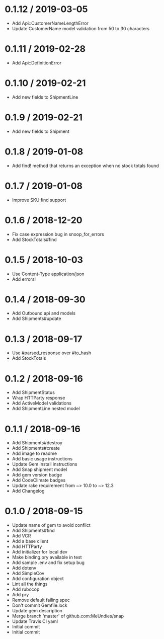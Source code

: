 
0.1.12 / 2019-03-05
==================

  * Add Api::CustomerNameLengthError
  * Update CustomerName model validation from 50 to 30 characters

0.1.11 / 2019-02-28
==================

  * Add Api::DefinitionError

0.1.10 / 2019-02-21
==================

  * Add new fields to ShipmentLine

0.1.9 / 2019-02-21
==================

  * Add new fields to Shipment

0.1.8 / 2019-01-08
==================

  * Add find! method that returns an exception when no stock totals found

0.1.7 / 2019-01-08
==================

  * Improve SKU find support

0.1.6 / 2018-12-20
==================

  * Fix case expression bug in snoop_for_errors
  * Add StockTotals#find

0.1.5 / 2018-10-03
==================

  * Use Content-Type application/json
  * Add errors!

0.1.4 / 2018-09-30
==================

  * Add Outbound api and models
  * Add Shipments#update

0.1.3 / 2018-09-17
==================

  * Use #parsed_response over #to_hash
  * Add StockTotals

0.1.2 / 2018-09-16
==================

  * Add ShipmentStatus
  * Wrap HTTParty response
  * Add ActiveModel validations
  * Add ShipmentLine nested model

0.1.1 / 2018-09-16
==================

  * Add Shipments#destroy
  * Add Shipments#create
  * Add image to readme
  * Add basic usage instructions
  * Update Gem install instructions
  * Add Snap shipment model
  * Add gem version badge
  * Add CodeClimate badges
  * Update rake requirement from ~> 10.0 to ~> 12.3
  * Add Changelog

0.1.0 / 2018-09-15
==================

  * Update name of gem to avoid conflict
  * Add Shipments#find
  * Add VCR
  * Add a base client
  * Add HTTParty
  * Add initializer for local dev
  * Make binding.pry available in test
  * Add sample .env and fix setup bug
  * Add dotenv
  * Add SimpleCov
  * Add configuration object
  * Lint all the things
  * Add rubocop
  * Add pry
  * Remove default failing spec
  * Don't commit Gemfile.lock
  * Update gem description
  * Merge branch 'master' of github.com:MeUndies/snap
  * Update Travis CI yaml
  * Initial commit
  * Initial commit
